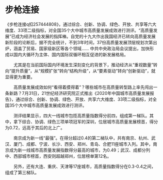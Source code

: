 # 步枪连接

   《步枪连接q扣257444808》，通过综合、创新、协调、绿色、开放、共享等六大维度、33项二级指标，对全国35个大中城市高质量发展成效进行测评。“高质量发展”已成为经济社会发展的指挥棒。自党的十九大作出我国经济已转向高质量发展新阶段的论断后，据不完全统计，不到3年时间，37份高质量发展顶层规划次第出炉，涵盖了贸易、国家级新区等各个领域……
    中共中央政治局会议提出，加快形成以国内大循环为主体、国内国际双循环相互促进的新发展格局。

　　尤其是在当前国际国内环境发生深刻变化的背景下，推动经济从“重视数量”转向“提升质量”，从“规模扩张”转向“结构升级”，从“要素驱动”转向“创新驱动”，就显得更为重要。

　　高质量发展成效如何“看得着摸得着”？哪些城市在高质量转型路上率先闯出一条新路？7月31日，21世纪经济研究院正式推出《2020年中国城市高质量发展报告》，通过综合、创新、协调、绿色、开放、共享六大维度、33项二级指标，对全国35个大中城市高质量发展成效进行测评。

　　测评结果显示，四大一线城市包揽高质量指数得分前四，组成第一梯队。其中，拿下综合、协调、绿色三项单项冠军的深圳，位居城市高质量发展榜首，得分为0.72，远高于其后的北上广。

　　南京成为新一线“最强”。在得分超过0.4的第二梯队中，共有南京、杭州、武汉、厦门、成都、宁波、长沙、西安、郑州、青岛、合肥11座城市入列。其中，南京成为新一线城市高质量发展指数得分最高的城市，为0.49；武汉、成都分列中、西部城市榜首，西安则超越郑州，位居榜单第12名。

　　另外，还有大连、重庆、天津等17座城市，高质量指数得分在0.3-0.4之间，组成了第三梯队。
